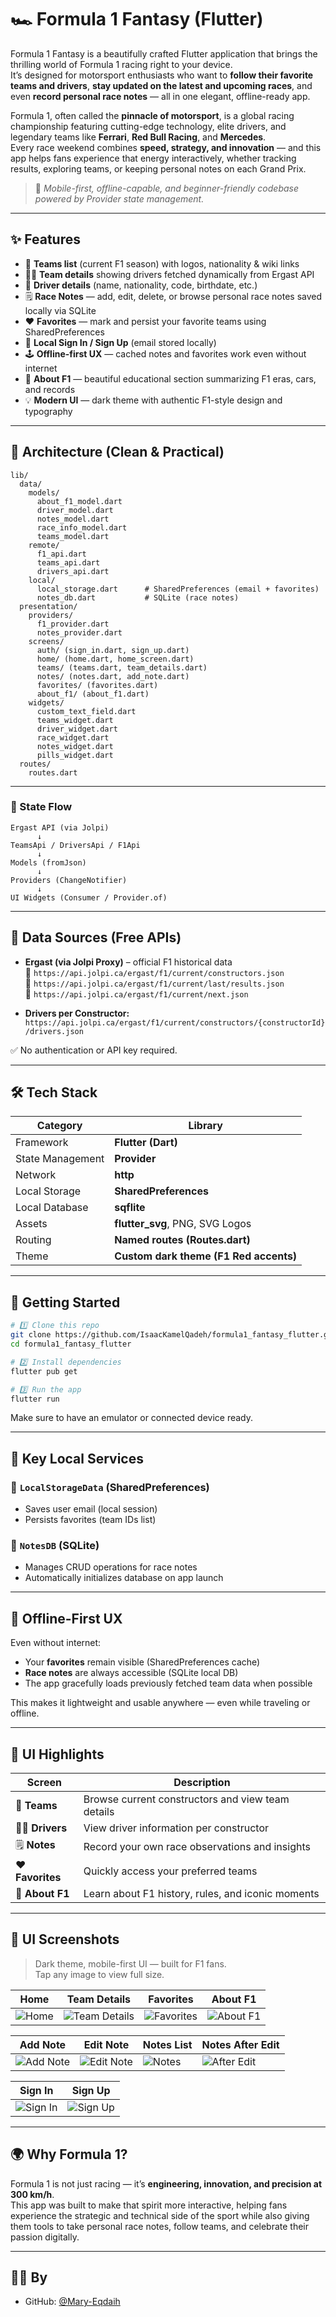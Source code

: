 # 🏎️ Formula 1 Fantasy (Flutter)

Formula 1 Fantasy is a beautifully crafted Flutter application that brings the thrilling world of Formula 1 racing right to your device.  
It’s designed for motorsport enthusiasts who want to **follow their favorite teams and drivers**, **stay updated on the latest and upcoming races**, and even **record personal race notes** — all in one elegant, offline-ready app.

Formula 1, often called the **pinnacle of motorsport**, is a global racing championship featuring cutting-edge technology, elite drivers, and legendary teams like **Ferrari**, **Red Bull Racing**, and **Mercedes**.  
Every race weekend combines **speed, strategy, and innovation** — and this app helps fans experience that energy interactively, whether tracking results, exploring teams, or keeping personal notes on each Grand Prix.

> 🎯 *Mobile-first, offline-capable, and beginner-friendly codebase powered by Provider state management.*

---

## ✨ Features

- 🏁 **Teams list** (current F1 season) with logos, nationality & wiki links
- 👨‍✈️ **Team details** showing drivers fetched dynamically from Ergast API
- 🧠 **Driver details** (name, nationality, code, birthdate, etc.)
- 🗒️ **Race Notes** — add, edit, delete, or browse personal race notes saved locally via SQLite
- ❤️ **Favorites** — mark and persist your favorite teams using SharedPreferences
- 🔐 **Local Sign In / Sign Up** (email stored locally)
- 🕹️ **Offline-first UX** — cached notes and favorites work even without internet
- 🧭 **About F1** — beautiful educational section summarizing F1 eras, cars, and records
- 💡 **Modern UI** — dark theme with authentic F1-style design and typography

---

## 🧱 Architecture (Clean & Practical)

```
lib/
  data/
    models/
      about_f1_model.dart
      driver_model.dart
      notes_model.dart
      race_info_model.dart
      teams_model.dart
    remote/
      f1_api.dart
      teams_api.dart
      drivers_api.dart
    local/
      local_storage.dart      # SharedPreferences (email + favorites)
      notes_db.dart           # SQLite (race notes)
  presentation/
    providers/
      f1_provider.dart
      notes_provider.dart
    screens/
      auth/ (sign_in.dart, sign_up.dart)
      home/ (home.dart, home_screen.dart)
      teams/ (teams.dart, team_details.dart)
      notes/ (notes.dart, add_note.dart)
      favorites/ (favorites.dart)
      about_f1/ (about_f1.dart)
    widgets/
      custom_text_field.dart
      teams_widget.dart
      driver_widget.dart
      race_widget.dart
      notes_widget.dart
      pills_widget.dart
  routes/
    routes.dart
```

---

### 🔄 State Flow

```
Ergast API (via Jolpi)
      ↓
TeamsApi / DriversApi / F1Api
      ↓
Models (fromJson)
      ↓
Providers (ChangeNotifier)
      ↓
UI Widgets (Consumer / Provider.of)
```

---

## 🔌 Data Sources (Free APIs)

- **Ergast (via Jolpi Proxy)** – official F1 historical data  
  🧩 `https://api.jolpi.ca/ergast/f1/current/constructors.json`  
  🧩 `https://api.jolpi.ca/ergast/f1/current/last/results.json`  
  🧩 `https://api.jolpi.ca/ergast/f1/current/next.json`

- **Drivers per Constructor:**  
  `https://api.jolpi.ca/ergast/f1/current/constructors/{constructorId}/drivers.json`

✅ No authentication or API key required.

---

## 🛠️ Tech Stack

| Category | Library |
|-----------|----------|
| Framework | **Flutter (Dart)** |
| State Management | **Provider** |
| Network | **http** |
| Local Storage | **SharedPreferences** |
| Local Database | **sqflite** |
| Assets | **flutter_svg**, PNG, SVG Logos |
| Routing | **Named routes (Routes.dart)** |
| Theme | **Custom dark theme (F1 Red accents)** |

---

## 🚀 Getting Started

```bash
# 1️⃣ Clone this repo
git clone https://github.com/IsaacKamelQadeh/formula1_fantasy_flutter.git
cd formula1_fantasy_flutter

# 2️⃣ Install dependencies
flutter pub get

# 3️⃣ Run the app
flutter run
```

Make sure to have an emulator or connected device ready.

---

## 🧩 Key Local Services

### 🔹 `LocalStorageData` (SharedPreferences)
- Saves user email (local session)
- Persists favorites (team IDs list)

### 🔹 `NotesDB` (SQLite)
- Manages CRUD operations for race notes
- Automatically initializes database on app launch

---

## 💾 Offline-First UX

Even without internet:
- Your **favorites** remain visible (SharedPreferences cache)
- **Race notes** are always accessible (SQLite local DB)
- The app gracefully loads previously fetched team data when possible

This makes it lightweight and usable anywhere — even while traveling or offline.

---

## 📱 UI Highlights

| Screen | Description |
|--------|--------------|
| 🏁 **Teams** | Browse current constructors and view team details |
| 👨‍✈️ **Drivers** | View driver information per constructor |
| 🗒️ **Notes** | Record your own race observations and insights |
| ❤️ **Favorites** | Quickly access your preferred teams |
| 🧠 **About F1** | Learn about F1 history, rules, and iconic moments |

---
## 📸 UI Screenshots

> Dark theme, mobile-first UI — built for F1 fans.  
> Tap any image to view full size.

| Home | Team Details | Favorites | About F1 |
|---|---|---|---|
| ![Home](assets/screenshots/home.png) | ![Team Details](assets/screenshots/team_details.png) | ![Favorites](assets/screenshots/favorites.png) | ![About F1](assets/screenshots/about_f1.png) |

| Add Note | Edit Note | Notes List | Notes After Edit |
|---|---|---|---|
| ![Add Note](assets/screenshots/add_note.png) | ![Edit Note](assets/screenshots/edit_note.png) | ![Notes](assets/screenshots/notes.png) | ![After Edit](assets/screenshots/notes_after_edit.png) |

| Sign In | Sign Up |
|---|---|
| ![Sign In](assets/screenshots/sign_in.png) | ![Sign Up](assets/screenshots/sign_up.png) |

---

## 🌍 Why Formula 1?

Formula 1 is not just racing — it’s **engineering, innovation, and precision at 300 km/h**.  
This app was built to make that spirit more interactive, helping fans experience the strategic and technical side of the sport while also giving them tools to take personal race notes, follow teams, and celebrate their passion digitally.

---
## 🙋‍♂️ By

- GitHub: [@Mary-Eqdaih](https://github.com/Mary-eqdaih)

